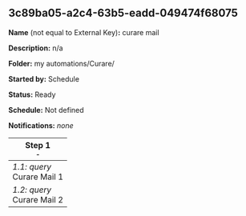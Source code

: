 ## 3c89ba05-a2c4-63b5-eadd-049474f68075

**Name** (not equal to External Key)**:** curare mail

**Description:** n/a

**Folder:** my automations/Curare/

**Started by:** Schedule

**Status:** Ready

**Schedule:** Not defined

**Notifications:** _none_


| Step 1<br>_<small>-</small>_ |
| --- |
| _1.1: query_<br>Curare Mail 1 |
| _1.2: query_<br>Curare Mail 2 |
